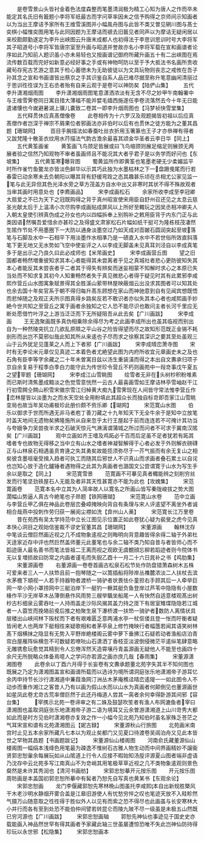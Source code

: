 <!-- { "loadSidebar": true } -->
　　是卷雪景山头皆衬金着色法度森整而笔墨清润极为精工心知为唐人之作而卒未能定其名氏旧有籖题小李将军纸最古而字问草率因未之信予购得之京师间示知画者以为当出王摩诘予家所有王维雪溪图并小幅鳯舟图与此皆不类又曽见辋川图与髙士奕棋小幅惟奕图用笔与此同因题为王摩诘而禠去旧籖见者同声以为摩诘无疑闲居以来校勘颇勤遂定为李升出峡图云升唐末成都人也初得法于李思训思训时号大李将军其子昭道号小李将军皆唐宗室至升画与昭道并誉故亦名小李将军载在宣和画谱者论序如此乃知前人题识虽小亦未易轻也又按画谱记御府所藏升画五十有二出峡图在焉流传数百载而完好如新意必经好事之手或有神物呵防以至于予大抵法书名画所贵收藏茍存宪古艺游之意其于检心蓄徳未为无助彼徒以为文具玩物则丧志之戒攸在吾子孙其念之宣和书画谱皆出蔡京之手其识鉴自系人品已难尽据至称升笔意幽闲清丽过于思训徃徃误为王右丞者殆有自来云观于是卷可以神防矣【陆俨山集】
　　五代李升潇湘烟雨图
　　李升潇湘烟雨图笔意潇洒浓淡有无含不尽之妙甲午南翰署中与王维雪霁卷同日寓目措大薄福不能并嬖毛嫱西施遂任李卷流落然去今十年无日能遣诸懐也今嵗避暑湖上骥儿嚢致二卷其一即李升烟雨图也【冯梦祯快雪堂集】
　　五代释贯休应真髙僧像卷
　　此卷相传为十六罗汉及观题揭皆初祖以后应真髙僧作者岂深于禅宗不屑果位者邪画法亦非伯时以后有也贯休之徒方能为之董其昌题【珊瑚网】
　　靣目手腕描法如春蚕吐丝衣折用玉箸篆也王子才亦叅禅有得者又跋梵隆十散圣衣纹用水荇描法气韵古澹余最喜其颂金华圣者云李日华【同上】
　　五代黄筌画雀
　　黄筌画飞鸟颈足皆展或曰飞鸟缩颈则展足缩足则展颈无两展者验之信然乃知观物不审者虽画师且不能况其大者乎君子是以务学而好问也【东坡集】
　　五代黄筌寒曝背图
　　蜀黄监所作即黄筌也笔墨老硬无少柔媚监平时所作雀竹鱼鳖龙亦皆淡色鲜华以示其巧此独为水墨枯林之下一盘跚曵尾而行若春雷已动余寒未去负朝阳以曝其背有舒缓弯跧之态其趣甚乐顷在丞相尤公家见监一笔与此无异但其色光泽水旁之草方茂盖方自水中出又非寒时其状不得不殊故观者当审其画时用意处也【李廌画品】
　　宋李成画松石
　　余家所收李成至李冠卿大扇爱之不已为天下之冠既购得之背于真州昭宣使宋用臣自舒州召还见之太息云慈圣光献太后于上温凊小次尽购李成画贴成屏风以上所好至輙玩之因吴丞相冲卿夫人入朝太皇使引辨真伪成之孙女也内以四幅拆奉上别购补之敕用臣背于内东门正与此类因语然嘱吾爱惜余亦甚珍之及得盛文肃家松石片幅如纸干挺可为隆栋枝茂凄然生隂作节处不用墨圈下一大防以通身淡墨空过乃如天成对靣皴石圆润突起至坡落笔与石脚及水中一石相平下用淡墨作水相凖乃是一碛直入水中不若世俗所效直斜落笔下更无地又无水势如飞空中使妄评之人以李成无脚盖未见真耳刘泾自以李成真笔多于是出示之乃良久曰此必成师也【米芾画史】
　　宋李成画营丘图
　　望之旧国都者畅然増重彼知求其本心者能得其未尝离者乎见之真城社者悲心更防彼知失其本心者能反其未尝丧者乎二者其于得失有辨矣而迷妄相蒙不知解时求心之本原已失当处而不知求复其初今人知重畅然者失于真见微悲心者得于疑见时其有此累邪李咸熙作营丘山水图寓象赋景得其全胜溪山萦带林屋映蔽烟云出没求其图者可以知其处也余去国十年矣官系于朝不得归每升髙东顾想在家山而神驰意到自有见闻宾想既悟而悲悼随之及观正夫所示图真得乡路矣反若不敢识者亦似失其本心者也咸熙画手妙絶今世共知之至营丘之寓于画者余独知之它人恐不能尽识也敢问主者长河千里应无断处愿借竹叶浮之上游当泛泛而下无所疑阻吾从此去矣【广川画跋】
　　宋李成画
　　王无逸聚画既多真伪相乗除余得尽为考之此画李成所出也虽其临视而别出自为一种然陵突抗立几欲乱原隰之平山谷之险皆得望而尽之故知形范既正金锡不耗剖形而出岂不莫邪似哉此知其所从来逺也子尽而求之徐察其深识之要其至处虽观三山于云外犹足见蓬莱之人而上下者邪【广川画跋】
　　宋李成晴峦萧寺图
　　宋时有无李论米元章仅见真迹二本着色者尤絶望此图为内府所收宜元章画史未之及也石角有臣李等字余藏之二十年未曽寓目兹以汤生重装潢而得之本出自文夀承归项子京自余复易于程季白季白力能守此为传世珍令营丘不朽则画苑中一叚竒事戊午夏五之望宰题【珊瑚网】
　　宋李成江山雪眺图
　　绘雪者无非在头树杪积粉堆素而已斯时清焦墨成黯淡之色觉雪意恍然一云古人最喜画雪如王摩诘林亭雪岫赵干江行初雪闗仝闗山积雪宋徽宗雪江归棹黄大痴九雪霁现在人间皆守常法惟李营丘作峦林屋皆以淡墨为之而水天空处全用粉填此其超众长而独自标竒即吾家江山雪眺变局也故当年吴功甫极珍此册价颇不赀乐卿【瑚网】
　　宋范寛山水图
　　伯乐以御求于世而所遇无非马者庖丁善刀藏之十九年知天下无全牛余于是知中立放笔时盖天地间无遗物矣拂隆施所从自来忽乎太行王屋起于前而连连若不可掩计其功当与夸娥争力吴尝夜半求之石破天惊元气淋漓谓蒲城之所过而问者不可求于冀南汉隂矣【广川画跋】
　　观中立画如齐王嗜及鸡跖必千百而后足虽不足者犹若有跖其嗜者专也故物无得移之当中立有山水之嗜者神凝智解得于心者必发于外则解衣磅礴正与山林泉石相遇虽贲育逄之失其勇矣故能揽须弥尽于一芥气振而有余无复山之相矣彼含墨咀毫受揖入趋者可执工而随其后邪世人不识真山而求画者叠石累土以自诧也岂知心放于造化鑪锤者遇物得之此其为真画者也潞国文公尝谓寛于山水为写生手余以是取之【同上】
　　宋范寛雪景
　　范寛画不可摹见真者輙能辨之刻削穷丝发而行笔坚劲铁屋石人无能及者非其天性甚寛亦不能为此也【攻媿集】
　　宋范寛画卷
　　范寛本名中立其为人简率故人以寛名之所画山皆写秦陇峻拔之势大图濶幅山势逼人真古今絶笔也子昻题【铁网珊瑚】
　　宋范寛山水卷
　　范中立画与李营丘甲乙俱在神品此卷层峦叠嶂掩映向背自有条理与宋人评逺望不离坐外者诚相合哉燕中投刺作劳归获一展阅尘襟如洗【弇州山人槀】
　　宋范寛长江万里卷
　　昔在苑西有吴太学持范中立长江图见示位置正如此卷犹心疑为裴旻之虎今见真本快心洞目之观始信鉴裁不谬史官董其昌【珊瑚网】
　　宋董源画
　　翰林沈存中笔谈云僧巨然画近视之几不成物象逺视之则晦明向背意趣皆得余得二轴于外弟杜天逹家近存中评也然巨然盖师董元此董笔也与余二轴不类乃知自昔与者皆师心而不蹈迹唐人最名善书而笔法皆祖二王离而视之观欧无虞覩顔忘柳若蹈迹者则今院体书无以复増损故曰防常之内画者谨毛而失貎乙酉十一月二十六日晁补之书【鸡肋集】
　　宋董源画卷
　　右董源画一卷卷首画古松泉石松节处作防盘错萧森树木五株可爱来者三人一人扶笻且前一抱琴随之一以篙插船将陟岸丛襍麓浓淡二人扶杖去滨水茅檐下頫视一人若手持器物者渡桥一骑驴者状畏怯仆童担右手顾其后一人牵举巨网一举小网小罩捞网中三艇泊岸下一艇钓一橛其艇负鱼登岸过芦苇中隐隐有小屋数椽作平沙无岸草木丛薄倒悬作风雨势三艘举颿坐船尾一人有快然自适意楼观髙出树杪古杉细泉云雾吞吐一人持雨盖走沙际风揭其盖力持之厓下有居室雉堞隐隐若江城者一人蓑笠而挽辂前曵后推之柏聚生泉下瀑桥渡一扶笻一骑驴者数防人离情状具层楼出山峡间林下阪杖而下者有艰难匮乏意两浦水亭一杖伛偻且登一怅而旴衡者疑皆闲老人也两岸下艇相徃来疑歌相和者茅亭泉上修竹掩映行者幅簉若闻其语笑树林髙下烟横抹之隐显有无势入平野岸絶楼阁云雾中萝下垂拂江石疑若动者渔船店泊青帘白屋雁阵纵横忽不可数疑若嘹喨山石潇洒丁香枝亚淡波倒侵微茫平逺纵笔肆意略无雕镌愈玩愈觉其精到令人忘倦浑然天造霄壌丹青盖源画无疑他人不能至也画四十余尺无所脱略众体备焉噫人之学问亦若源之画亦庶几哉【春雨集】
　　宋董源潇湘图卷
　　此卷余以丁酉六月得于长妄卷有文夀承题董北苑字失其半不知何图也既展之乃定为潇湘图盖宣和画谱所载而以选诗为境所谓洞庭张乐地潇湘帝子游耳忆余丙申持节长沙行潇湘道中蒹葭渔网汀洲丛木茅庵樵迳晴峦逺隄一一如此图令人不动歩而重作湘江之客昔人乃有以画为假山水而以山水为真画者何颠倒见也董源画世如星凤此卷尤竒古荒率僧巨然于此还丹梅道人尝其一脔者余何幸得卧游其间邪【容台集】
　　宰携示北苑一卷谛审之有二姝及鼓瑟吹笙者有渔人布网漉鱼者宰曰潇湘图也盖取洞庭张乐地潇湘帝子游二语为境耳又云余曽游潇湘道上山川竒秀大都如此而是时方见伯时潇湘卷亦复效之作一小幅今见北苑乃知伯时虽名家殊乏苍茫之气耳宋宣和谱有北苑潇湘图云【妮古録】
　　宋董源秋山行旅图
　　北苑画米南宫时止见五本余家所藏凡七本以为观止矣都门又见夏口待渡卷吴阊泊舟又见此本皆世之罕物其昌题【书画题跋记】
　　宋董源仙山楼阁图
　　河南俞氏藏董源仙山楼阁图一幅绢本浅绛色用笔最为疎逸不惟树石古雅人物生动而中间界画精妙不譲衞贤郭忠恕軰余每展玩如从山隂道上行令人应接不暇始知汤垕评源夏山图者端非虚语乃沈存中云北苑多写江南真山不为竒峭其用笔极草草近视之几不类物象逺观则景色粲然是未许其秀润也【清河书画舫】
　　宋郭忠恕摹开元按乐图
　　开元按乐图周昉画是本盖国初郭忠恕所摹中有髯者乃恕先自写真也黄某书【东观余论】
　　宋郭忠恕画
　　龙门李偃藏郭恕先寒林晩山图虽托李咸熙本自出新规胜槩风干木老沙明水静烟开雾合盖是江皋旧游使人有忧愁穷悴之叹也笔迹天放不入畦畛然气摄万山随意取之徃徃得于胜似外人以见有而索之恐不得尽也此画虽与长安寒林大小并行而各有至到处恐不能伯仲间譬若转昆仑而陵九陂不尽一级虽是未极五山然既已穷河源也【广川画跋】
　　宋郭忠恕画轴
　　郭恕先神仙也事迹见于国史史亦载能画入神品然世罕有得其画者予家藏此轴三世虽屡遭惊恐唯不失此岂神仙防持得珍玩以永世邪【松隐集】
　　宋郭忠恕画本
